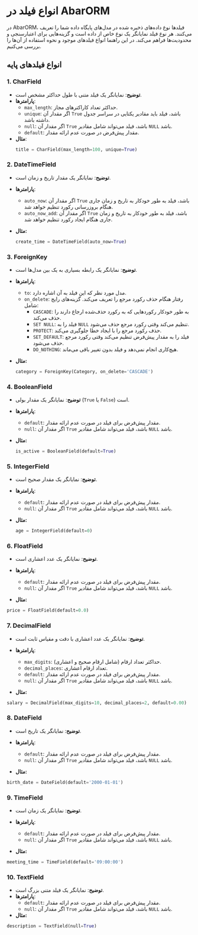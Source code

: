 # انواع فیلد در AbarORM

در AbarORM، فیلدها نوع داده‌های ذخیره شده در مدل‌های پایگاه داده شما را تعریف می‌کنند. هر نوع فیلد نمایانگر یک نوع خاص از داده است و گزینه‌هایی برای اعتبارسنجی و محدودیت‌ها فراهم می‌کند. در این راهنما انواع فیلدهای موجود و نحوه استفاده از آن‌ها را بررسی می‌کنیم.

## انواع فیلدهای پایه

### 1. CharField

- **توضیح**: نمایانگر یک فیلد متنی با طول حداکثر مشخص است.
- **پارامترها**:
  - `max_length`: حداکثر تعداد کاراکترهای مجاز.
  - `unique`: اگر مقدار آن `True` باشد، فیلد باید مقادیر یکتایی در سراسر جدول داشته باشد.
  - `null`: اگر مقدار آن `True` باشد، فیلد می‌تواند شامل مقادیر `NULL` باشد.
  - `default`: مقدار پیش‌فرض در صورت عدم ارائه مقدار.
- **مثال**:
  ```python
  title = CharField(max_length=100, unique=True)
  ```

### 2. DateTimeField

- **توضیح**: نمایانگر یک مقدار تاریخ و زمان است.
- **پارامترها**:
    - `auto_now`: اگر مقدار آن `True` باشد، فیلد به طور خودکار به تاریخ و زمان جاری هنگام بروزرسانی رکورد تنظیم خواهد شد.
    - `auto_now_add`: اگر مقدار آن `True` باشد، فیلد به طور خودکار به تاریخ و زمان جاری هنگام ایجاد رکورد تنظیم خواهد شد.

- **مثال:**
  ```python
  create_time = DateTimeField(auto_now=True)
  ```
### 3. ForeignKey

- **توضیح**: نمایانگر یک رابطه بسیاری به یک بین مدل‌ها است.
- **پارامترها**:
    - `to`: مدل مورد نظر که این فیلد به آن اشاره دارد.
    - `on_delete`: رفتار هنگام حذف رکورد مرجع را تعریف می‌کند. گزینه‌های رایج شامل:
      - `CASCADE`: به طور خودکار رکوردهایی که به رکورد حذف‌شده ارجاع دارند را حذف می‌کند.
      - `SET NULL`: فیلد را به `NULL` تنظیم می‌کند وقتی رکورد مرجع حذف می‌شود.
      - `PROTECT`: حذف رکورد مرجع را با ایجاد خطا جلوگیری می‌کند.
      - `SET_DEFAULT`: فیلد را به مقدار پیش‌فرض تنظیم می‌کند وقتی رکورد مرجع حذف می‌شود.
      - `DO_NOTHING`: هیچ‌کاری انجام نمی‌دهد و فیلد بدون تغییر باقی می‌ماند.

- **مثال:**
  ```python
  category = ForeignKey(Category, on_delete='CASCADE')
  ```

### 4. BooleanField

- **توضیح**: نمایانگر یک مقدار بولی (`True` یا `False`) است.
- **پارامترها**:
    - `default`: مقدار پیش‌فرض برای فیلد در صورت عدم ارائه مقدار.
    - `null`: اگر مقدار آن `True` باشد، فیلد می‌تواند شامل مقادیر `NULL` باشد.

- **مثال:**
  ```python
  is_active = BooleanField(default=True)
  ```

### 5. IntegerField

- **توضیح**: نمایانگر یک مقدار صحیح است.
- **پارامترها**:
    - `default`: مقدار پیش‌فرض برای فیلد در صورت عدم ارائه مقدار.
    - `null`: اگر مقدار آن `True` باشد، فیلد می‌تواند شامل مقادیر `NULL` باشد.

- **مثال:**
    ```python
    age = IntegerField(default=0)
    ```

### 6. FloatField

- **توضیح**: نمایانگر یک عدد اعشاری است.
- **پارامترها**:
    - `default`: مقدار پیش‌فرض برای فیلد در صورت عدم ارائه مقدار.
    - `null`: اگر مقدار آن `True` باشد، فیلد می‌تواند شامل مقادیر `NULL` باشد.

- **مثال:**
```python
price = FloatField(default=0.0)
```

### 7. DecimalField

- **توضیح**: نمایانگر یک عدد اعشاری با دقت و مقیاس ثابت است.
- **پارامترها**:
    - `max_digits`: حداکثر تعداد ارقام (شامل ارقام صحیح و اعشاری).
    - `decimal_places`: تعداد ارقام اعشاری.
    - `default`: مقدار پیش‌فرض برای فیلد در صورت عدم ارائه مقدار.
    - `null`: اگر مقدار آن `True` باشد، فیلد می‌تواند شامل مقادیر `NULL` باشد.

- **مثال:**
```python
salary = DecimalField(max_digits=10, decimal_places=2, default=0.00)
```

### 8. DateField

- **توضیح**: نمایانگر یک تاریخ است.
- **پارامترها**:
    - `default`: مقدار پیش‌فرض برای فیلد در صورت عدم ارائه مقدار.
    - `null`: اگر مقدار آن `True` باشد، فیلد می‌تواند شامل مقادیر `NULL` باشد.

- **مثال:**
```python
birth_date = DateField(default='2000-01-01')
```

### 9. TimeField

- **توضیح**: نمایانگر یک زمان است.
- **پارامترها**:
    - `default`: مقدار پیش‌فرض برای فیلد در صورت عدم ارائه مقدار.
    - `null`: اگر مقدار آن `True` باشد، فیلد می‌تواند شامل مقادیر `NULL` باشد.

- **مثال:**
```python
meeting_time = TimeField(default='09:00:00')
```

### 10. TextField

- **توضیح**: نمایانگر یک فیلد متنی بزرگ است.
- **پارامترها**:
    - `default`: مقدار پیش‌فرض برای فیلد در صورت عدم ارائه مقدار.
    - `null`: اگر مقدار آن `True` باشد، فیلد می‌تواند شامل مقادیر `NULL` باشد.
- **مثال:**
```python
description = TextField(null=True)
```